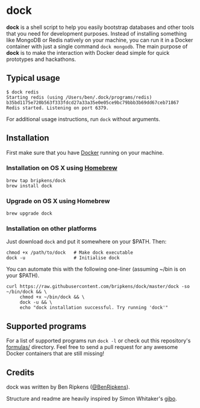 # dock
**dock** is a shell script to help you easily bootstrap databases and other
tools that you need for development purposes. Instead of installing something
like MongoDB or Redis natively on your machine, you can run it in a Docker
container with just a single command `dock mongodb`. The main purpose of
**dock** is to make the interaction with Docker dead simple for quick prototypes
and hackathons.

## Typical usage

```
$ dock redis
Starting redis (using /Users/ben/.dock/programs/redis)
b35bd1175e720b563f333fdcd27a33a35e0e05ce9bc79bbb3b69dd67ceb71867
Redis started. Listening on port 6379.
```

For additional usage instructions, run `dock` without arguments.

## Installation
First make sure that you have [Docker](https://docs.docker.com/) running on
your machine.

### Installation on OS X using [Homebrew](http://brew.sh/)
```
brew tap bripkens/dock
brew install dock
```

### Upgrade on OS X using Homebrew
```
brew upgrade dock
```

### Installation on other platforms
Just download `dock` and put it somewhere on your $PATH. Then:
```
chmod +x /path/to/dock   # Make dock executable
dock -u                  # Initialise dock
```

You can automate this with the following one-liner (assuming ~/bin is on your $PATH).
```
curl https://raw.githubusercontent.com/bripkens/dock/master/dock -so ~/bin/dock && \
     chmod +x ~/bin/dock && \
     dock -u && \
     echo "dock installation successful. Try running 'dock'"
```

## Supported programs
For a list of supported programs run `dock -l` or check out this repository's
[formulas/](https://github.com/bripkens/dock/tree/master/formulas) directory.
Feel free to send a pull request for any awesome Docker containers that are
still missing!

## Credits
dock was written by Ben Ripkens ([@BenRipkens](https://twitter.com/BenRipkens)).

Structure and readme are heavily inspired by Simon Whitaker's [gibo](https://github.com/simonwhitaker/gibo).
